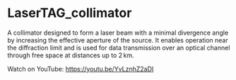 # LaserTAG_collimator
A collimator designed to form a laser beam with a minimal divergence angle by increasing the effective aperture of the source. It enables operation near the diffraction limit and is used for data transmission over an optical channel through free space at distances up to 2 km.

Watch on YouTube: https://youtu.be/YvLznhZ2aDI
